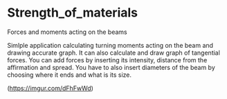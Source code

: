 # Strength_of_materials
Forces and moments acting on the beams

Simlple application calculating turning moments acting on the beam and drawing accurate graph. It can also calculate and draw graph of tangential forces. You can add forces by inserting its intensity, distance from the affirmation and spread. You have to also insert diameters of the beam by choosing where it ends and what is its size.

(https://imgur.com/dFhFwWd)
